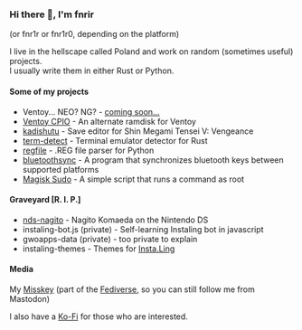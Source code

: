 ### Hi there 👋, I'm fnrir

(or fnr1r or fnr1r0, depending on the platform)

I live in the hellscape called Poland and work on random (sometimes useful) projects.  
I usually write them in either Rust or Python.  

#### Some of my projects

- Ventoy... NEO? NG? - [coming soon...](https://github.com/fnr1r/ventoy-meta)
- [Ventoy CPIO](https://github.com/fnr1r/ventoy-cpio) - An alternate ramdisk for Ventoy
- [kadishutu](https://github.com/fnr1r/kadishutu) - Save editor for Shin Megami Tensei V: Vengeance
- [term-detect](https://gitlab.com/fnrir/term-detect) - Terminal emulator detector for Rust
- [regfile](https://gitlab.com/fnrir/regfile) - .REG file parser for Python
- [bluetoothsync](https://gitlab.com/fnrir/bluetoothsync) - A program that synchronizes bluetooth keys between supported platforms
- [Magisk Sudo](https://gitlab.com/fnrir/magisk-sudo) - A simple script that runs a command as root

#### Graveyard [R. I. P.]

- [nds-nagito](https://github.com/fnr1r/nds-nagito) - Nagito Komaeda on the Nintendo DS
- instaling-bot.js (private) - Self-learning Instaling bot in javascript
- gwoapps-data (private) - too private to explain
- instaling-themes - Themes for [Insta.Ling](https://instaling.pl/)

#### Media

My
<a href="https://booping.synth.download/@fnrir" rel="nofollow me">Misskey</a>
(part of the
[Fediverse](https://en.wikipedia.org/wiki/Fediverse),
so you can still follow me from Mastodon)

I also have a [Ko-Fi](https://ko-fi.com/fnrir) for those who are interested.

<!-- ignore this LOL -->
<!--
**fnr1r/fnr1r** is a ✨ _special_ ✨ repository because its `README.md` (this file) appears on your GitHub profile.

Here are some ideas to get you started:

- 🔭 I’m currently working on ...
- 🌱 I’m currently learning ...
- 👯 I’m looking to collaborate on ...
- 🤔 I’m looking for help with ...
- 💬 Ask me about ...
- 📫 How to reach me: ...
- 😄 Pronouns: ...
- ⚡ Fun fact: ...
-->
